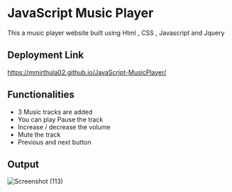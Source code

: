 # JavaScript Music Player

This a music player website built using Html , CSS , Javascript and Jquery 

## Deployment Link

[ https://mmirthula02.github.io/JavaScript-MusicPlayer/  ](url)

## Functionalities 

- 3 Music tracks are added
- You can play Pause the track
- Increase / decrease the volume
- Mute the track
- Previous and next button

## Output 

![Screenshot (113)](https://user-images.githubusercontent.com/51138087/109796174-af541480-7bcc-11eb-871a-4e179d90b389.png)

